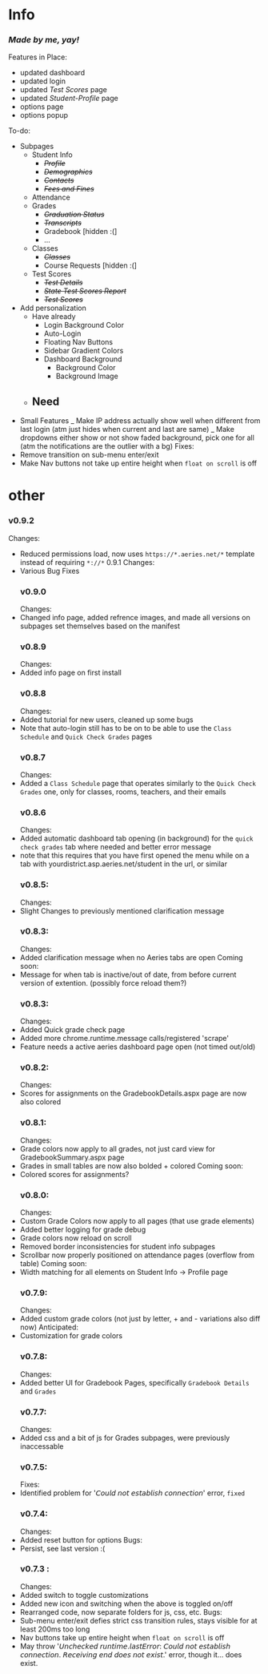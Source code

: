 # Info

### _Made by me, yay!_

Features in Place:

- updated dashboard
- updated login
- updated _Test Scores_ page
- updated _Student-Profile_ page
- options page
- options popup

To-do:

- Subpages
  - Student Info
    - ~~_Profile_~~
    - ~~_Demographics_~~
    - ~~_Contacts_~~
    - ~~_Fees and Fines_~~
  - Attendance
  - Grades
    - ~~_Graduation Status_~~
    - ~~_Transcripts_~~
    - Gradebook [hidden :(]
    - ...
  - Classes
    - ~~_Classes_~~
    - Course Requests [hidden :(]
  - Test Scores
    - ~~_Test Details_~~
    - ~~_State Test Scores Report_~~
    - ~~_Test Scores_~~
- Add personalization
  - Have already
    - Login Background Color
    - Auto-Login
    - Floating Nav Buttons
    - Sidebar Gradient Colors
    - Dashboard Background
      - Background Color
      - Background Image
  - ## Need
- Small Features
  _ Make IP address actually show well when different from last login (atm just hides when current and last are same)
  _ Make dropdowns either show or not show faded background, pick one for all (atm the notifications are the outlier with a bg)
  Fixes:
- Remove transition on sub-menu enter/exit
- Make Nav buttons not take up entire height when `float on scroll` is off

# other

### v0.9.2

Changes:

- Reduced permissions load, now uses `https://*.aeries.net/*` template instead of requiring `*://*`
  0.9.1
  Changes:
- Various Bug Fixes
  ### v0.9.0
  Changes:
- Changed info page, added refrence images, and made all versions on subpages set themselves based on the manifest
  ### v0.8.9
  Changes:
- Added info page on first install
  ### v0.8.8
  Changes:
- Added tutorial for new users, cleaned up some bugs
- Note that auto-login still has to be on to be able to use the `Class Schedule` and `Quick Check Grades` pages
  ### v0.8.7
  Changes:
- Added a `Class Schedule` page that operates similarly to the `Quick Check Grades` one, only for classes, rooms, teachers, and their emails
  ### v0.8.6
  Changes:
- Added automatic dashboard tab opening (in background) for the `quick check grades` tab where needed and better error message
- note that this requires that you have first opened the menu while on a tab with yourdistrict.asp.aeries.net/student in the url, or similar
  ### v0.8.5:
  Changes:
- Slight Changes to previously mentioned clarification message
  ### v0.8.3:
  Changes:
- Added clarification message when no Aeries tabs are open
  Coming soon:
- Message for when tab is inactive/out of date, from before current version of extention. (possibly force reload them?)
  ### v0.8.3:
  Changes:
- Added Quick grade check page
- Added more chrome.runtime.message calls/registered 'scrape'
- Feature needs a active aeries dashboard page open (not timed out/old)
  ### v0.8.2:
  Changes:
- Scores for assignments on the GradebookDetails.aspx page are now also colored
  ### v0.8.1:
  Changes:
- Grade colors now apply to all grades, not just card view for GradebookSummary.aspx page
- Grades in small tables are now also bolded + colored
  Coming soon:
- Colored scores for assignments?
  ### v0.8.0:
  Changes:
- Custom Grade Colors now apply to all pages (that use grade elements)
- Added better logging for grade debug
- Grade colors now reload on scroll
- Removed border inconsistencies for student info subpages
- Scrollbar now properly positioned on attendance pages (overflow from table)
  Coming soon:
- Width matching for all elements on Student Info -> Profile page
  ### v0.7.9:
  Changes:
- Added custom grade colors (not just by letter, + and - variations also diff now)
  Anticipated:
- Customization for grade colors
  ### v0.7.8:
  Changes:
- Added better UI for Gradebook Pages, specifically `Gradebook Details` and `Grades`
  ### v0.7.7:
  Changes:
- Added css and a bit of js for Grades subpages, were previously inaccessable
  ### v0.7.5:
  Fixes:
- Identified problem for '𝘊𝘰𝘶𝘭𝘥 𝘯𝘰𝘵 𝘦𝘴𝘵𝘢𝘣𝘭𝘪𝘴𝘩 𝘤𝘰𝘯𝘯𝘦𝘤𝘵𝘪𝘰𝘯' error, `fixed`
  ### v0.7.4:
  Changes:
- Added reset button for options
  Bugs:
- Persist, see last version :(
  ### v0.7.3 :
  Changes:
- Added switch to toggle customizations
- Added new icon and switching when the above is toggled on/off
- Rearranged code, now separate folders for js, css, etc.
  Bugs:
- Sub-menu enter/exit defies strict css transition rules, stays visible for at least 200ms too long
- Nav buttons take up entire height when `float on scroll` is off
- May throw '𝘜𝘯𝘤𝘩𝘦𝘤𝘬𝘦𝘥 𝘳𝘶𝘯𝘵𝘪𝘮𝘦.𝘭𝘢𝘴𝘵𝘌𝘳𝘳𝘰𝘳: 𝘊𝘰𝘶𝘭𝘥 𝘯𝘰𝘵 𝘦𝘴𝘵𝘢𝘣𝘭𝘪𝘴𝘩 𝘤𝘰𝘯𝘯𝘦𝘤𝘵𝘪𝘰𝘯. 𝘙𝘦𝘤𝘦𝘪𝘷𝘪𝘯𝘨 𝘦𝘯𝘥 𝘥𝘰𝘦𝘴 𝘯𝘰𝘵 𝘦𝘹𝘪𝘴𝘵.' error, though it... does exist.

